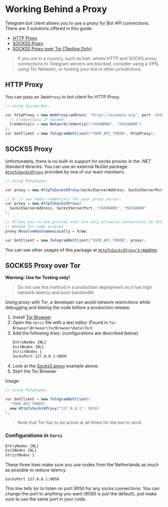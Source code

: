 # Working Behind a Proxy

Telegram bot client allows you to use a proxy for Bot API connections. There are 3 solutions offered in this guide:

- [HTTP Proxy](#http-proxy)
- [SOCKS5 Proxy](#socks5-proxy)
- [SOCKS5 Proxy over Tor (Testing Only)](#socks5-proxy-over-tor)

> If you are in a country, such as Iran, where HTTP and SOCKS proxy connections to Telegram servers are blocked, consider using a VPN, using Tor Network, or hosting your bot in other jurisdictions.

## HTTP Proxy

You can pass an `IWebProxy` to bot client for HTTP Proxy.

```csharp
// using System.Net;

var httpProxy = new WebProxy(address: "https://example.org", port: 8080) {
  // Credentials if needed:
  Credentials = new NetworkCredential("USERNMAE", "PASSWORD")
};
var botClient = new TelegramBotClient("YOUR_API_TOKEN", httpProxy);
```

## SOCKS5 Proxy

Unfortunately, there is no built-in support for socks proxies in the .NET Standard libraries.
You can use an external NuGet package: [`HttpToSocks5Proxy`] provided by one of our team members.

```csharp
// using MihaZupan;

var proxy = new HttpToSocks5Proxy(Socks5ServerAddress, Socks5ServerPort);

// Or if you need credentials for your proxy server:
var proxy = new HttpToSocks5Proxy(
  Socks5ServerAddress, Socks5ServerPort, "USERNAME", "PASSWORD"
);

// Allows you to use proxies that are only allowing connections to Telegram
// Needed for some proxies
proxy.ResolveHostnamesLocally = true;

var botClient = new TelegramBotClient("YOUR_API_TOKEN", proxy);
```

You can see other usages of this package at [`HttpToSocks5Proxy`'s readme].

## SOCKS5 Proxy over Tor

**Warning: Use for Testing only!**

> Do not use this method in a production deployment as it has high network latency and poor bandwidth.

Using proxy with Tor, a developer can avoid network restrictions while debugging and testing the code
before a production release.

1. Install [Tor Browser]
2. Open the `torcc` file with a text editor (Found in `Tor Browser\Browser\TorBrowser\Data\Tor`)
3. Add the following lines: (configurations are described below)
    ```bash
    EntryNodes {NL}
    ExitNodes {NL}
    StrictNodes 1
    SocksPort 127.0.0.1:9050
    ```
4. Look at the [Socks5 proxy](#socks5-proxy) example above.
5. Start the Tor Browser

Usage:

```csharp
// using MihaZupan;

var botClient = new TelegramBotClient(
  "YOUR_API_TOKEN",
  new HttpToSocks5Proxy("127.0.0.1", 9050)
);
```

> Note that Tor has to be active at all times for the bot to work.

### Configurations in `torcc`

```bash
EntryNodes {NL}
ExitNodes {NL}
StrictNodes 1
```

These three lines make sure you use nodes from the Netherlands as much as possible to reduce latency.

`SocksPort 127.0.0.1:9050`

This line tells tor to listen on port 9050 for any socks connections.
You can change the port to anything you want (9050 is just the default), just make sure to use the same port in your code.

[`HttpToSocks5Proxy`]: https://www.nuget.org/packages/HttpToSocks5Proxy/
[`HttpToSocks5Proxy`'s readme]: https://github.com/MihaZupan/HttpToSocks5Proxy/blob/master/README.md#usage-with-telegrambot-library
[Tor Browser]: https://www.torproject.org/